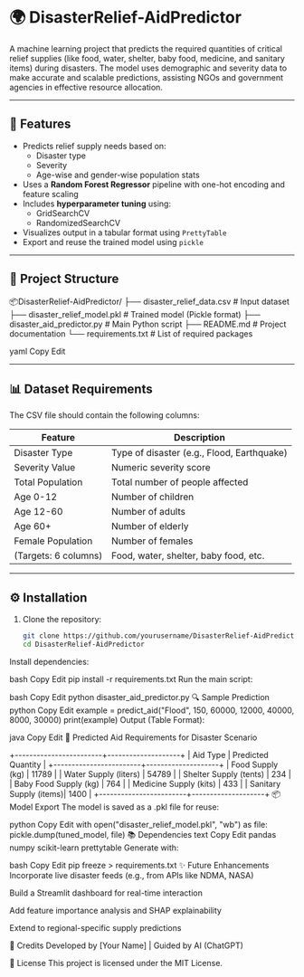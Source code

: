# 🌍 DisasterRelief-AidPredictor

A machine learning project that predicts the required quantities of critical relief supplies (like food, water, shelter, baby food, medicine, and sanitary items) during disasters. The model uses demographic and severity data to make accurate and scalable predictions, assisting NGOs and government agencies in effective resource allocation.

---

## 🚀 Features

- Predicts relief supply needs based on:
  - Disaster type
  - Severity
  - Age-wise and gender-wise population stats
- Uses a **Random Forest Regressor** pipeline with one-hot encoding and feature scaling
- Includes **hyperparameter tuning** using:
  - GridSearchCV
  - RandomizedSearchCV
- Visualizes output in a tabular format using `PrettyTable`
- Export and reuse the trained model using `pickle`

---

## 📁 Project Structure

📦DisasterRelief-AidPredictor/
├── disaster_relief_data.csv # Input dataset
├── disaster_relief_model.pkl # Trained model (Pickle format)
├── disaster_aid_predictor.py # Main Python script
├── README.md # Project documentation
└── requirements.txt # List of required packages

yaml
Copy
Edit

---

## 📊 Dataset Requirements

The CSV file should contain the following columns:

| Feature                | Description                                 |
|------------------------|---------------------------------------------|
| Disaster Type          | Type of disaster (e.g., Flood, Earthquake) |
| Severity Value         | Numeric severity score                     |
| Total Population       | Total number of people affected            |
| Age 0-12               | Number of children                         |
| Age 12-60              | Number of adults                           |
| Age 60+                | Number of elderly                          |
| Female Population      | Number of females                          |
| (Targets: 6 columns)   | Food, water, shelter, baby food, etc.      |

---

## ⚙️ Installation

1. Clone the repository:
   ```bash
   git clone https://github.com/yourusername/DisasterRelief-AidPredictor.git
   cd DisasterRelief-AidPredictor
Install dependencies:

bash
Copy
Edit
pip install -r requirements.txt
Run the main script:

bash
Copy
Edit
python disaster_aid_predictor.py
🔍 Sample Prediction
python
Copy
Edit
example = predict_aid("Flood", 150, 60000, 12000, 40000, 8000, 30000)
print(example)
Output (Table Format):

java
Copy
Edit
📌 Predicted Aid Requirements for Disaster Scenario

+------------------------+--------------------+
| Aid Type              | Predicted Quantity |
+------------------------+--------------------+
| Food Supply (kg)       | 11789              |
| Water Supply (liters)  | 54789              |
| Shelter Supply (tents) | 234                |
| Baby Food Supply (kg)  | 764                |
| Medicine Supply (kits) | 433                |
| Sanitary Supply (items)| 1400               |
+------------------------+--------------------+
📦 Model Export
The model is saved as a .pkl file for reuse:

python
Copy
Edit
with open("disaster_relief_model.pkl", "wb") as file:
    pickle.dump(tuned_model, file)
📚 Dependencies
text
Copy
Edit
pandas
numpy
scikit-learn
prettytable
Generate with:

bash
Copy
Edit
pip freeze > requirements.txt
✨ Future Enhancements
Incorporate live disaster feeds (e.g., from APIs like NDMA, NASA)

Build a Streamlit dashboard for real-time interaction

Add feature importance analysis and SHAP explainability

Extend to regional-specific supply predictions

🧠 Credits
Developed by [Your Name] | Guided by AI (ChatGPT)

📜 License
This project is licensed under the MIT License.
